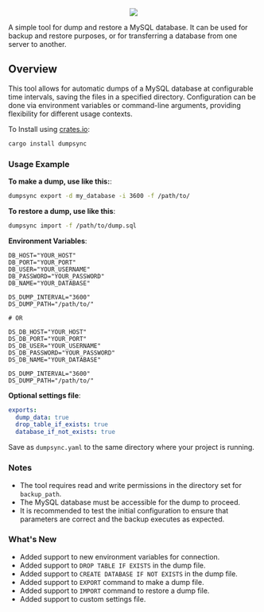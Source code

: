 <div align='center'><img src='https://i.imgur.com/N7mW943.png'/></div>

A simple tool for dump and restore a MySQL database. It can be used for backup and restore purposes, or for transferring a database from one server to another.

## Overview

This tool allows for automatic dumps of a MySQL database at configurable time intervals, saving the files in a specified directory. Configuration can be done via environment variables or command-line arguments, providing flexibility for different usage contexts.

To Install using [crates.io](https://crates.io):

```bash
cargo install dumpsync
```

### Usage Example

**To make a dump, use like this:**:

```bash
dumpsync export -d my_database -i 3600 -f /path/to/
```

**To restore a dump, use like this**:

```bash
dumpsync import -f /path/to/dump.sql
```

**Environment Variables**:

```.env
DB_HOST="YOUR_HOST"
DB_PORT="YOUR_PORT"
DB_USER="YOUR_USERNAME"
DB_PASSWORD="YOUR_PASSWORD"
DB_NAME="YOUR_DATABASE"

DS_DUMP_INTERVAL="3600"
DS_DUMP_PATH="/path/to/"

# OR

DS_DB_HOST="YOUR_HOST"
DS_DB_PORT="YOUR_PORT"
DS_DB_USER="YOUR_USERNAME"
DS_DB_PASSWORD="YOUR_PASSWORD"
DS_DB_NAME="YOUR_DATABASE"

DS_DUMP_INTERVAL="3600"
DS_DUMP_PATH="/path/to/"
```

**Optional settings file**:

```yaml
exports:
  dump_data: true
  drop_table_if_exists: true
  database_if_not_exists: true
```

Save as `dumpsync.yaml` to the same directory where your project is running.

### Notes

- The tool requires read and write permissions in the directory set for `backup_path`.
- The MySQL database must be accessible for the dump to proceed.
- It is recommended to test the initial configuration to ensure that parameters are correct and the backup executes as expected.

### What's New

- Added support to new environment variables for connection.
- Added support to `DROP TABLE IF EXISTS` in the dump file.
- Added support to `CREATE DATABASE IF NOT EXISTS` in the dump file.
- Added support to `EXPORT` command to make a dump file.
- Added support to `IMPORT` command to restore a dump file.
- Added support to custom settings file.
